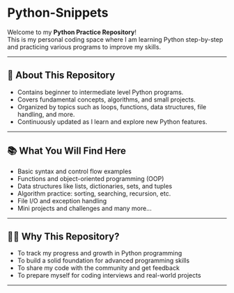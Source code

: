 # Python-Snippets

Welcome to my **Python Practice Repository**!  
This is my personal coding space where I am learning Python step-by-step and practicing various programs to improve my skills.

---

## 🚀 About This Repository

- Contains beginner to intermediate level Python programs.
- Covers fundamental concepts, algorithms, and small projects.
- Organized by topics such as loops, functions, data structures, file handling, and more.
- Continuously updated as I learn and explore new Python features.

---

## 📚 What You Will Find Here

- Basic syntax and control flow examples
- Functions and object-oriented programming (OOP)
- Data structures like lists, dictionaries, sets, and tuples
- Algorithm practice: sorting, searching, recursion, etc.
- File I/O and exception handling
- Mini projects and challenges and many more...

---

## 🧑‍💻 Why This Repository?

- To track my progress and growth in Python programming
- To build a solid foundation for advanced programming skills
- To share my code with the community and get feedback
- To prepare myself for coding interviews and real-world projects

---

